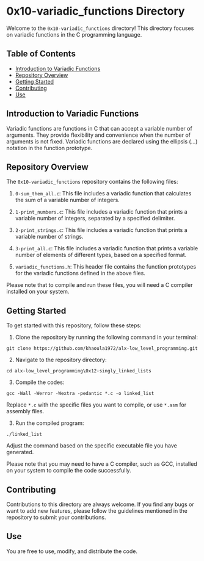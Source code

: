 # 0x10-variadic_functions Directory

Welcome to the `0x10-variadic_functions` directory! This directory focuses on variadic functions in the C programming language.

## Table of Contents

- [Introduction to Variadic Functions](#introduction-to-variadic-functions)
- [Repository Overview](#repository-overview)
- [Getting Started](#getting-started)
- [Contributing](#contributing)
- [Use](#use)
  
## Introduction to Variadic Functions

Variadic functions are functions in C that can accept a variable number of arguments. They provide flexibility and convenience when the number of arguments is not fixed. Variadic functions are declared using the ellipsis (...) notation in the function prototype.

## Repository Overview

The `0x10-variadic_functions` repository contains the following files:

1. `0-sum_them_all.c`: This file includes a variadic function that calculates the sum of a variable number of integers.

2. `1-print_numbers.c`: This file includes a variadic function that prints a variable number of integers, separated by a specified delimiter.

3. `2-print_strings.c`: This file includes a variadic function that prints a variable number of strings.

4. `3-print_all.c`: This file includes a variadic function that prints a variable number of elements of different types, based on a specified format.

5. `variadic_functions.h`: This header file contains the function prototypes for the variadic functions defined in the above files.

Please note that to compile and run these files, you will need a C compiler installed on your system.

## Getting Started

To get started with this repository, follow these steps:

1. Clone the repository by running the following command in your terminal:
```   
git clone https://github.com/khaoula1972/alx-low_level_programming.git
``` 
2. Navigate to the repository directory:
```
cd alx-low_level_programming\0x12-singly_linked_lists
```
3. Compile the codes:
``` 
gcc -Wall -Werror -Wextra -pedantic *.c -o linked_list
``` 
Replace `*.c` with the specific files you want to compile, or use `*.asm` for assembly files.

3. Run the compiled program:
``` 
./linked_list
``` 
Adjust the command based on the specific executable file you have generated.

Please note that you may need to have a C compiler, such as GCC, installed on your system to compile the code successfully.

## Contributing

Contributions to this directory are always welcome. If you find any bugs or want to add new features, please follow the guidelines mentioned in the repository to submit your contributions.

## Use

You are free to use, modify, and distribute the code.
